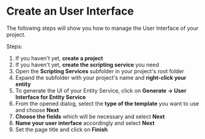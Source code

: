 # Create an User Interface

The following steps will show you how to manage the User Interface of your project.

Steps:
  1. If you haven't yet, __create a project__
  2. If you haven't yet, __create the scripting service__ you need
  3. Open the __Scripting Services__ subfolder in your project's root folder
  4. Expand the subfolder with your project's name and __right-click your entity__
  5. To generate the UI of your Entity Service, click on __Generate -> User Interface for Entity Service__
  6. From the opened dialog, select the __type of the template__ you   want to use and choose __Next__
  7. __Choose the fields__ which will be necessary and select __Next__
  8. __Name your user interface__ accordingly and select __Next__
  9. Set the page title and click on __Finish__

